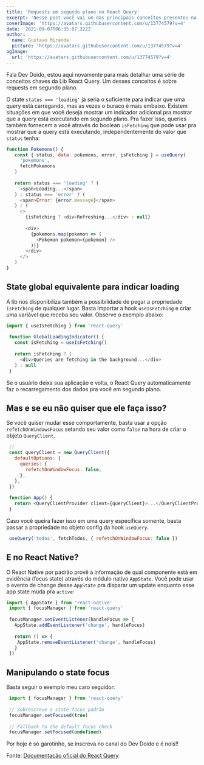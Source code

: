 ```yaml
---
title: 'Requests em segundo plano no React Query'
excerpt: 'Nesse post você vai um dos principais conceitos presentes na lib React Query.'
coverImage: 'https://avatars.githubusercontent.com/u/13774579?v=4'
date: '2021-09-07T06:35:07.322Z'
author:
  name: Gustavo Miranda
  picture: 'https://avatars.githubusercontent.com/u/13774579?v=4'
ogImage:
  url: 'https://avatars.githubusercontent.com/u/13774579?v=4'
---
```


Fala Dev Doido, estou aqui novamente para mais detalhar uma série de conceitos chaves da Lib React Query. Um desses conceitos é sobre requests em segundo plano.

O state `status === 'loading'` já seria o suficiente para indicar que uma query está carregando, mas as vezes o buraco é mais embaixo. Existem situações em que você deseja mostrar um indicador adicional pra mostrar que a query está executando em segundo plano. Pra fazer isso, queries também fornecem a você através do boolean ``isFetching`` que pode usar pra mostrar que a query está executando, independentemente do valor que ``status`` tenha:

```javascript
function Pokemons() {
   const { status, data: pokemons, error, isFetching } = useQuery(
     'pokemons',
     fetchPokemons
   )
 
   return status === 'loading' ? (
     <span>Loading...</span>
   ) : status === 'error' ? (
     <span>Error: {error.message}</span>
   ) : (
     <>
       {isFetching ? <div>Refreshing...</div> : null}
 
       <div>
         {pokemons.map(pokemon => (
           <Pokemon pokemon={pokemon} />
         ))}
       </div>
     </>
   )
}
```
## State global equivalente para indicar loading

A lib nos disponibiliza também a possibilidade de pegar a propriedade ``isFetching`` de qualquer lugar. Basta importar a hook ``useIsFetching`` e criar uma variável que receba seu valor. Observe o exemplo abaixo:

```javascript
import { useIsFetching } from 'react-query'
 
 function GlobalLoadingIndicator() {
   const isFetching = useIsFetching()
 
   return isFetching ? (
     <div>Queries are fetching in the background...</div>
   ) : null
 }
```
Se o usuário deixa sua aplicação e volta, o React Query automaticamente faz o recarregamento dos dados pra você em segundo plano.
## Mas e se eu não quiser que ele faça isso?

Se você quiser mudar esse comportamente, basta usar a opção ``refetchOnWindowsFocus`` setando seu valor como ``false`` na hora de criar o objeto ``QueryClient``.


```javascript
 //
 const queryClient = new QueryClient({
   defaultOptions: {
     queries: {
       refetchOnWindowFocus: false,
     },
   },
 })
 
 function App() {
   return <QueryClientProvider client={queryClient}>...</QueryClientProvider>
 }
```

Caso você queira fazer isso em uma query específica somente, basta passar a propriedade no objeto config da hook ``useQuery``.
```javascript
 useQuery('todos', fetchTodos, { refetchOnWindowFocus: false })
```

## E no React Native?
O React Native por padrão provê a informação de qual componente está em evidência (focus state) através do módulo nativo ``AppState``. Você pode usar o evento de change desse ``AppState`` pra disparar um update enquanto esse app state muda pra ``active``:

```javascript
import { AppState } from 'react-native'
 import { focusManager } from 'react-query'
 
 focusManager.setEventListener(handleFocus => {
   AppState.addEventListener('change', handleFocus)
 
   return () => {
    AppState.removeEventListener('change', handleFocus)
   }
 })
```
## Manipulando o state focus

Basta seguir o exemplo meu caro seguidor:

```javascript
 import { focusManager } from 'react-query'
 
 // Sobrescreve o state focus padrão
 focusManager.setFocused(true)
 
 // Fallback to the default focus check
 focusManager.setFocused(undefined)
```

Por hoje é só garotinho, se inscreva no canal do Dev Doido e é nois!!

Fonte:
[Documentação oficial do React Query](https://react-query.tanstack.com/guides/background-fetching-indicators)